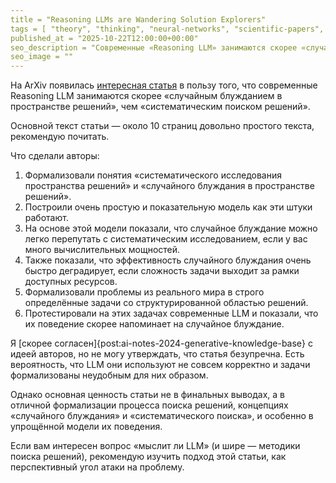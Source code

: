 ```yaml
---
title = "Reasoning LLMs are Wandering Solution Explorers"
tags = [ "theory", "thinking", "neural-networks", "scientific-papers", "science"]
published_at = "2025-10-22T12:00:00+00:00"
seo_description = "Современные «Reasoning LLM» занимаются скорее «случайным блужданием в пространстве решений», чем «систематическим поиском решений»."
seo_image = ""
---
```


На ArXiv появилась [интересная статья](https://arxiv.org/abs/2505.20296) в пользу того, что современные Reasoning LLM занимаются скорее «случайным блужданием в пространстве решений», чем «систематическим поиском решений».

Основной текст статьи — около 10 страниц довольно простого текста, рекомендую почитать.

Что сделали авторы:

1. Формализовали понятия «систематического исследования пространства решений» и «случайного блуждания в пространстве решений».
2. Построили очень простую и показательную модель как эти штуки работают.
3. На основе этой модели показали, что случайное блуждание можно легко перепутать с систематическим исследованием, если у вас много вычислительных мощностей.
4. Также показали, что эффективность случайного блуждания очень быстро деградирует, если сложность задачи выходит за рамки доступных ресурсов.
5. Формализовали проблемы из реального мира в строго определённые задачи со структурированной областью решений.
6. Протестировали на этих задачах современные LLM и показали, что их поведение скорее напоминает на случайное блуждание.

Я [скорее согласен]{post:ai-notes-2024-generative-knowledge-base} с идеей авторов, но не могу утверждать, что статья безупречна. Есть вероятность, что LLM они используют не совсем корректно и задачи формализованы неудобным для них образом.

Однако основная ценность статьи не в финальных выводах, а в отличной формализации процесса поиска решений, концепциях «случайного блуждания» и «систематического поиска», и особенно в упрощённой модели их поведения.

Если вам интересен вопрос «мыслит ли LLM» (и шире — методики поиска решений), рекомендую изучить подход этой статьи, как перспективный угол атаки на проблему.
